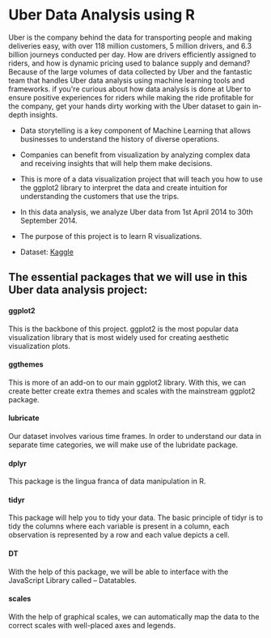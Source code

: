 # Uber Data Analysis using R

Uber is the company behind the data for transporting people and making deliveries easy, with over 118 million customers, 5 million drivers, and 6.3 billion journeys conducted per day. 
How are drivers efficiently assigned to riders, and how is dynamic pricing used to balance supply and demand? 
Because of the large volumes of data collected by Uber and the fantastic team that handles Uber data analysis using machine learning tools and frameworks.
if you're curious about how data analysis is done at Uber to ensure positive experiences for riders while making the ride profitable for the company, get your hands dirty working with the Uber dataset to gain in-depth insights.




- Data storytelling is a key component of Machine Learning that allows businesses to understand the history of diverse operations. 
- Companies can benefit from visualization by analyzing complex data and receiving insights that will help them make decisions. 
- This is more of a data visualization project that will teach you how to use the ggplot2 library to interpret the data and create intuition for understanding the customers that use the trips.

- In this data analysis, we analyze Uber data from 1st April 2014 to 30th September 2014.

- The purpose of this project is to learn R visualizations.
  
- Dataset: [Kaggle](https://www.kaggle.com/datasets/amirmotefaker/uber-dataset-from-april-to-september-2014)

## The essential packages that we will use in this Uber data analysis project:

#### ggplot2
This is the backbone of this project. ggplot2 is the most popular data visualization library that is most widely used for creating aesthetic visualization plots.
#### ggthemes
This is more of an add-on to our main ggplot2 library. With this, we can create better create extra themes and scales with the mainstream ggplot2 package.
#### lubricate
Our dataset involves various time frames. In order to understand our data in separate time categories, we will make use of the lubridate package.
#### dplyr
This package is the lingua franca of data manipulation in R.
#### tidyr
This package will help you to tidy your data. The basic principle of tidyr is to tidy the columns where each variable is present in a column, each observation is represented by a row and each value depicts a cell.
#### DT
With the help of this package, we will be able to interface with the JavaScript Library called – Datatables.
#### scales
With the help of graphical scales, we can automatically map the data to the correct scales with well-placed axes and legends.
